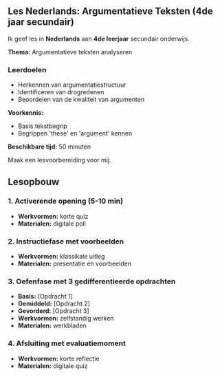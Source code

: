 ## Les Nederlands: Argumentatieve Teksten (4de jaar secundair)

Ik geef les in **Nederlands** aan **4de leerjaar** secundair onderwijs.

**Thema:** Argumentatieve teksten analyseren

### Leerdoelen
- Herkennen van argumentatiestructuur
- Identificeren van drogredenen
- Beoordelen van de kwaliteit van argumenten

**Voorkennis:**  
- Basis tekstbegrip  
- Begrippen 'these' en 'argument' kennen

**Beschikbare tijd:** 50 minuten

Maak een lesvoorbereiding voor mij.

## Lesopbouw

### 1. Activerende opening (5-10 min)
- **Werkvormen:** korte quiz
- **Materialen:** digitale poll

### 2. Instructiefase met voorbeelden
- **Werkvormen:** klassikale uitleg
- **Materialen:** presentatie en voorbeelden

### 3. Oefenfase met 3 gedifferentieerde opdrachten
- **Basis:** [Opdracht 1]
- **Gemiddeld:** [Opdracht 2]
- **Gevorderd:** [Opdracht 3]
- **Werkvormen:** zelfstandig werken
- **Materialen:** werkbladen

### 4. Afsluiting met evaluatiemoment
- **Werkvormen:** korte reflectie
- **Materialen:** digitale quiz